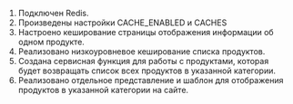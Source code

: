 1. Подключен Redis.
2. Произведены настройки CACHE_ENABLED и CACHES 
3. Настроено кеширование страницы отображения информации об одном продукте.
4. Реализовано низкоуровневое кеширование списка продуктов.
5. Создана сервисная функция для работы с продуктами, которая будет возвращать список всех продуктов 
   в указанной категории.
6. Реализовано отдельное представление и шаблон для отображения продуктов в указанной категории на сайте.
